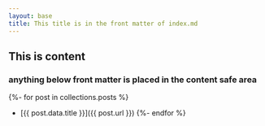 ```yaml
---
layout: base
title: This title is in the front matter of index.md
---
```


## This is content

### anything below front matter is placed in the content safe area

{%- for post in collections.posts %}

- [{{ post.data.title }}]({{ post.url }})
  {%- endfor %}

